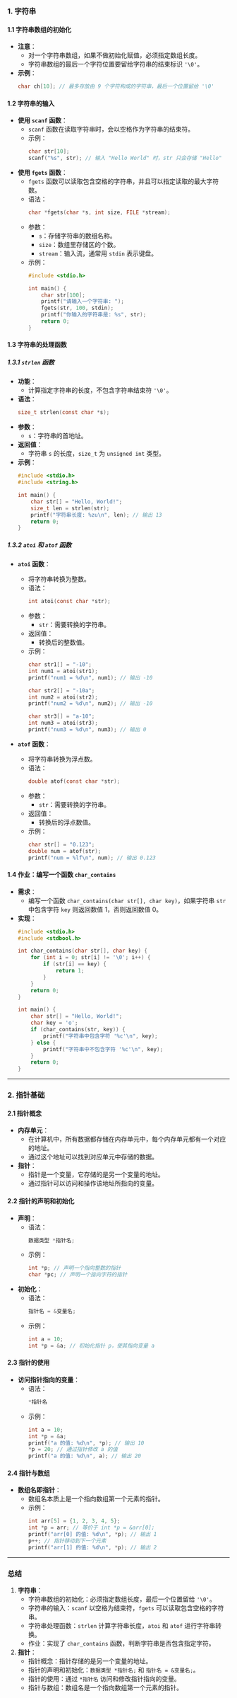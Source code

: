 ### **1. 字符串**

#### **1.1 字符串数组的初始化**
- **注意**：
  - 对一个字符串数组，如果不做初始化赋值，必须指定数组长度。
  - 字符串数组的最后一个字符位置要留给字符串的结束标识 `'\0'`。
- **示例**：
  ```c
  char ch[10]; // 最多存放由 9 个字符构成的字符串，最后一个位置留给 '\0'
  ```

#### **1.2 字符串的输入**
- **使用 `scanf` 函数**：
  - `scanf` 函数在读取字符串时，会以空格作为字符串的结束符。
  - 示例：
    ```c
    char str[10];
    scanf("%s", str); // 输入 "Hello World" 时，str 只会存储 "Hello"
    ```
- **使用 `fgets` 函数**：
  - `fgets` 函数可以读取包含空格的字符串，并且可以指定读取的最大字符数。
  - 语法：
    ```c
    char *fgets(char *s, int size, FILE *stream);
    ```
  - 参数：
    - `s`：存储字符串的数组名称。
    - `size`：数组里存储区的个数。
    - `stream`：输入流，通常用 `stdin` 表示键盘。
  - 示例：
    ```c
    #include <stdio.h>

    int main() {
        char str[100];
        printf("请输入一个字符串: ");
        fgets(str, 100, stdin);
        printf("你输入的字符串是: %s", str);
        return 0;
    }
    ```

#### **1.3 字符串的处理函数**

##### **1.3.1 `strlen` 函数**
- **功能**：
  - 计算指定字符串的长度，不包含字符串结束符 `'\0'`。
- **语法**：
  ```c
  size_t strlen(const char *s);
  ```
- **参数**：
  - `s`：字符串的首地址。
- **返回值**：
  - 字符串 `s` 的长度，`size_t` 为 `unsigned int` 类型。
- **示例**：
  ```c
  #include <stdio.h>
  #include <string.h>

  int main() {
      char str[] = "Hello, World!";
      size_t len = strlen(str);
      printf("字符串长度: %zu\n", len); // 输出 13
      return 0;
  }
  ```

##### **1.3.2 `atoi` 和 `atof` 函数**
- **`atoi` 函数**：
  - 将字符串转换为整数。
  - 语法：
    ```c
    int atoi(const char *str);
    ```
  - 参数：
    - `str`：需要转换的字符串。
  - 返回值：
    - 转换后的整数值。
  - 示例：
    ```c
    char str1[] = "-10";
    int num1 = atoi(str1);
    printf("num1 = %d\n", num1); // 输出 -10

    char str2[] = "-10a";
    int num2 = atoi(str2);
    printf("num2 = %d\n", num2); // 输出 -10

    char str3[] = "a-10";
    int num3 = atoi(str3);
    printf("num3 = %d\n", num3); // 输出 0
    ```

- **`atof` 函数**：
  - 将字符串转换为浮点数。
  - 语法：
    ```c
    double atof(const char *str);
    ```
  - 参数：
    - `str`：需要转换的字符串。
  - 返回值：
    - 转换后的浮点数值。
  - 示例：
    ```c
    char str[] = "0.123";
    double num = atof(str);
    printf("num = %lf\n", num); // 输出 0.123
    ```

#### **1.4 作业：编写一个函数 `char_contains`**
- **需求**：
  - 编写一个函数 `char_contains(char str[], char key)`，如果字符串 `str` 中包含字符 `key` 则返回数值 1，否则返回数值 0。
- **实现**：
  ```c
  #include <stdio.h>
  #include <stdbool.h>

  int char_contains(char str[], char key) {
      for (int i = 0; str[i] != '\0'; i++) {
          if (str[i] == key) {
              return 1;
          }
      }
      return 0;
  }

  int main() {
      char str[] = "Hello, World!";
      char key = 'o';
      if (char_contains(str, key)) {
          printf("字符串中包含字符 '%c'\n", key);
      } else {
          printf("字符串中不包含字符 '%c'\n", key);
      }
      return 0;
  }
  ```

---

### **2. 指针基础**

#### **2.1 指针概念**
- **内存单元**：
  - 在计算机中，所有数据都存储在内存单元中，每个内存单元都有一个对应的地址。
  - 通过这个地址可以找到对应单元中存储的数据。
- **指针**：
  - 指针是一个变量，它存储的是另一个变量的地址。
  - 通过指针可以访问和操作该地址所指向的变量。

#### **2.2 指针的声明和初始化**
- **声明**：
  - 语法：
    ```c
    数据类型 *指针名;
    ```
  - 示例：
    ```c
    int *p; // 声明一个指向整数的指针
    char *pc; // 声明一个指向字符的指针
    ```
- **初始化**：
  - 语法：
    ```c
    指针名 = &变量名;
    ```
  - 示例：
    ```c
    int a = 10;
    int *p = &a; // 初始化指针 p，使其指向变量 a
    ```

#### **2.3 指针的使用**
- **访问指针指向的变量**：
  - 语法：
    ```c
    *指针名
    ```
  - 示例：
    ```c
    int a = 10;
    int *p = &a;
    printf("a 的值: %d\n", *p); // 输出 10
    *p = 20; // 通过指针修改 a 的值
    printf("a 的值: %d\n", a); // 输出 20
    ```

#### **2.4 指针与数组**
- **数组名即指针**：
  - 数组名本质上是一个指向数组第一个元素的指针。
  - 示例：
    ```c
    int arr[5] = {1, 2, 3, 4, 5};
    int *p = arr; // 等价于 int *p = &arr[0];
    printf("arr[0] 的值: %d\n", *p); // 输出 1
    p++; // 指针移动到下一个元素
    printf("arr[1] 的值: %d\n", *p); // 输出 2
    ```

---

### **总结**
1. **字符串**：
   - 字符串数组的初始化：必须指定数组长度，最后一个位置留给 `'\0'`。
   - 字符串的输入：`scanf` 以空格为结束符，`fgets` 可以读取包含空格的字符串。
   - 字符串处理函数：`strlen` 计算字符串长度，`atoi` 和 `atof` 进行字符串转换。
   - 作业：实现了 `char_contains` 函数，判断字符串是否包含指定字符。
2. **指针**：
   - 指针概念：指针存储的是另一个变量的地址。
   - 指针的声明和初始化：`数据类型 *指针名;` 和 `指针名 = &变量名;`。
   - 指针的使用：通过 `*指针名` 访问和修改指针指向的变量。
   - 指针与数组：数组名是一个指向数组第一个元素的指针。

